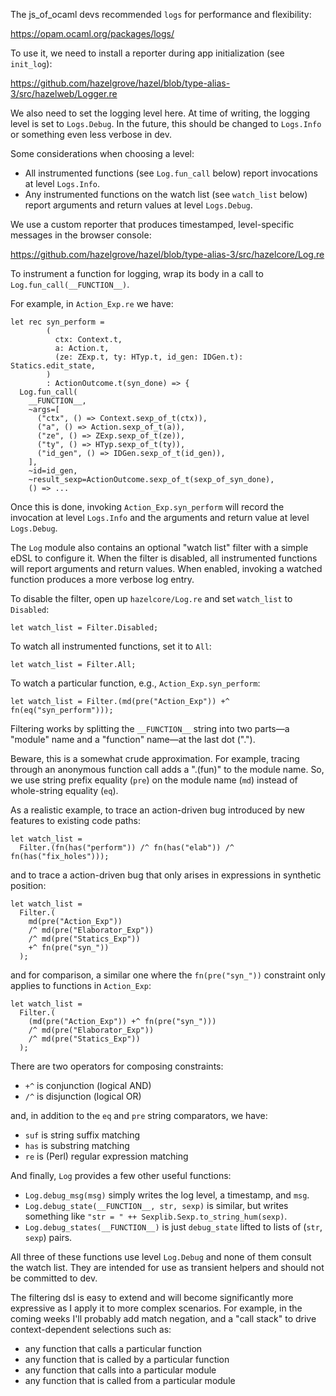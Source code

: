 The js_of_ocaml devs recommended `logs` for performance and flexibility:

https://opam.ocaml.org/packages/logs/

To use it, we need to install a reporter during app initialization (see `init_log`):

https://github.com/hazelgrove/hazel/blob/type-alias-3/src/hazelweb/Logger.re

We also need to set the logging level here.
At time of writing, the logging level is set to `Logs.Debug`.
In the future, this should be changed to `Logs.Info` or something even less verbose in dev.

Some considerations when choosing a level:

- All instrumented functions (see `Log.fun_call` below) report invocations at level `Logs.Info`.
- Any instrumented functions on the watch list (see `watch_list` below) report arguments and return values at level `Logs.Debug`.

We use a custom reporter that produces timestamped, level-specific messages in the browser console:

https://github.com/hazelgrove/hazel/blob/type-alias-3/src/hazelcore/Log.re

To instrument a function for logging, wrap its body in a call to `Log.fun_call(__FUNCTION__)`.

For example, in `Action_Exp.re` we have:

```reason
let rec syn_perform =
        (
          ctx: Context.t,
          a: Action.t,
          (ze: ZExp.t, ty: HTyp.t, id_gen: IDGen.t): Statics.edit_state,
        )
        : ActionOutcome.t(syn_done) => {
  Log.fun_call(
    __FUNCTION__,
    ~args=[
      ("ctx", () => Context.sexp_of_t(ctx)),
      ("a", () => Action.sexp_of_t(a)),
      ("ze", () => ZExp.sexp_of_t(ze)),
      ("ty", () => HTyp.sexp_of_t(ty)),
      ("id_gen", () => IDGen.sexp_of_t(id_gen)),
    ],
    ~id=id_gen,
    ~result_sexp=ActionOutcome.sexp_of_t(sexp_of_syn_done),
    () => ...
```

Once this is done, invoking `Action_Exp.syn_perform` will record the invocation at level `Logs.Info` and the arguments and return value at level `Logs.Debug`.

The `Log` module also contains an optional "watch list" filter with a simple eDSL to configure it.
When the filter is disabled, all instrumented functions will report arguments and return values.
When enabled, invoking a watched function produces a more verbose log entry.

To disable the filter, open up `hazelcore/Log.re` and set `watch_list` to `Disabled`:

```reason
let watch_list = Filter.Disabled;
```

To watch all instrumented functions, set it to `All`:

``` reason
let watch_list = Filter.All;
```

To watch a particular function, e.g., `Action_Exp.syn_perform`:

```reason
let watch_list = Filter.(md(pre("Action_Exp")) +^ fn(eq("syn_perform")));
```

Filtering works by splitting the `__FUNCTION__` string into two parts&mdash;a "module" name and a "function" name&mdash;at the last dot (".").

Beware, this is a somewhat crude approximation.
For example, tracing through an anonymous function call adds a ".(fun)" to the module name.
So, we use string prefix equality (`pre`) on the module name (`md`) instead of whole-string equality (`eq`).

As a realistic example, to trace an action-driven bug introduced by new features to existing code paths:

```reason
let watch_list =
  Filter.(fn(has("perform")) /^ fn(has("elab")) /^ fn(has("fix_holes")));
```

and to trace a action-driven bug that only arises in expressions in synthetic position:

```reason
let watch_list =
  Filter.(
    md(pre("Action_Exp"))
    /^ md(pre("Elaborator_Exp"))
    /^ md(pre("Statics_Exp"))
    +^ fn(pre("syn_"))
  );
```

and for comparison, a similar one where the `fn(pre("syn_"))` constraint only applies to functions in `Action_Exp`:

```reason
let watch_list =
  Filter.(
    (md(pre("Action_Exp")) +^ fn(pre("syn_")))
    /^ md(pre("Elaborator_Exp"))
    /^ md(pre("Statics_Exp"))
  );
```

There are two operators for composing constraints:

- `+^` is conjunction (logical AND)
- `/^` is disjunction (logical OR)

and, in addition to the `eq` and `pre` string comparators, we have:

- `suf` is string suffix matching
- `has` is substring matching
- `re` is (Perl) regular expression matching

And finally, `Log` provides a few other useful functions:

- `Log.debug_msg(msg)` simply writes the log level, a timestamp, and `msg`.
- `Log.debug_state(__FUNCTION__, str, sexp)` is similar, but writes something like `"str = " ++ Sexplib.Sexp.to_string_hum(sexp)`.
- `Log.debug_states(__FUNCTION__)` is just `debug_state` lifted to lists of (`str`, `sexp`) pairs.

All three of these functions use level `Log.Debug` and none of them consult the watch list.
They are intended for use as transient helpers and should not be committed to dev.

The filtering dsl is easy to extend and will become significantly more expressive as I apply it to more complex scenarios.
For example, in the coming weeks I'll probably add match negation, and a "call stack" to drive context-dependent selections such as:

- any function that calls a particular function
- any function that is called by a particular function
- any function that calls into a particular module
- any function that is called from a particular module
